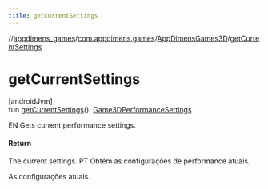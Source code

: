```yaml
---
title: getCurrentSettings
---
```

//[appdimens_games](../../../index.html)/[com.appdimens.games](../index.html)/[AppDimensGames3D](index.html)/[getCurrentSettings](get-current-settings.html)



# getCurrentSettings



[androidJvm]\
fun [getCurrentSettings](get-current-settings.html)(): [Game3DPerformanceSettings](../-game3-d-performance-settings/index.html)



EN Gets current performance settings.



#### Return



The current settings. PT Obtém as configurações de performance atuais.



As configurações atuais.



